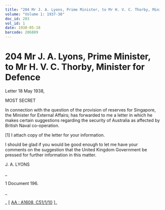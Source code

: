 ```yaml
---
title: "204 Mr J. A. Lyons, Prime Minister, to Mr H. V. C. Thorby, Minister for Defence"
volume: "Volume 1: 1937-38"
doc_id: 203
vol_id: 1
date: 1938-05-18
barcode: 206889
---
```


# 204 Mr J. A. Lyons, Prime Minister, to Mr H. V. C. Thorby, Minister for Defence

Letter 18 May 1938,

MOST SECRET

In connection with the question of the provision of reserves for Singapore, the Minister for External Affairs; has forwarded to me a letter in which he makes certain suggestions regarding the security of Australia as affected by British Naval co-operation.

[1] I attach copy of the letter for your information.

I should be glad if you would be good enough to let me have your comments on the suggestion that the United Kingdom Government be pressed for further information in this matter.

J. A. LYONS

_

1 Document 196.

_

_ [ [AA : A1608, C51/1/10](http://www.naa.gov.au/cgi-bin/Search?O=I&Number=206889) ]_
